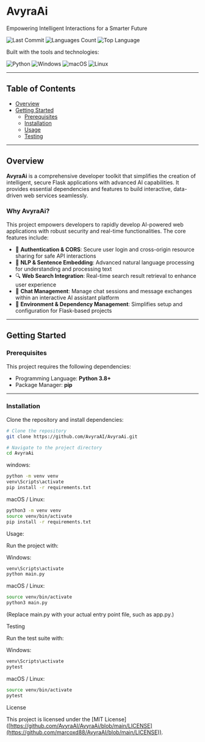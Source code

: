 # AvyraAi

Empowering Intelligent Interactions for a Smarter Future

![Last Commit](https://img.shields.io/github/last-commit/AvyraAI/AvyraAi?style=for-the-badge)
![Languages Count](https://img.shields.io/github/languages/count/AvyraAI/AvyraAi?style=for-the-badge)
![Top Language](https://img.shields.io/github/languages/top/AvyraAI/AvyraAi?style=for-the-badge)

Built with the tools and technologies:

![Python](https://img.shields.io/badge/Python-blue?style=for-the-badge&logo=python)
![Windows](https://img.shields.io/badge/Windows-blue?logo=windows&style=for-the-badge)
![macOS](https://img.shields.io/badge/macOS-black?logo=apple&style=for-the-badge)
![Linux](https://img.shields.io/badge/Linux-yellow?logo=linux&style=for-the-badge)

---

## Table of Contents

- [Overview](#overview)
- [Getting Started](#getting-started)
  - [Prerequisites](#prerequisites)
  - [Installation](#installation)
  - [Usage](#usage)
  - [Testing](#testing)

---

## Overview

**AvyraAi** is a comprehensive developer toolkit that simplifies the creation of intelligent, secure Flask applications with advanced AI capabilities. It provides essential dependencies and features to build interactive, data-driven web services seamlessly.  

### Why AvyraAi?

This project empowers developers to rapidly develop AI-powered web applications with robust security and real-time functionalities. The core features include:

- 🔐 **Authentication & CORS**: Secure user login and cross-origin resource sharing for safe API interactions  
- 🧠 **NLP & Sentence Embedding**: Advanced natural language processing for understanding and processing text  
- 🔍 **Web Search Integration**: Real-time search result retrieval to enhance user experience  
- 💬 **Chat Management**: Manage chat sessions and message exchanges within an interactive AI assistant platform  
- 🌿 **Environment & Dependency Management**: Simplifies setup and configuration for Flask-based projects  

---

## Getting Started

### Prerequisites
This project requires the following dependencies:
- Programming Language: **Python 3.8+**
- Package Manager: **pip**

---

### Installation

Clone the repository and install dependencies:

```bash
# Clone the repository
git clone https://github.com/AvyraAI/AvyraAi.git

# Navigate to the project directory
cd AvyraAi
```

windows:
```bash
python -m venv venv
venv\Scripts\activate
pip install -r requirements.txt
```

macOS / Linux:
```bash
python3 -m venv venv
source venv/bin/activate
pip install -r requirements.txt
```

Usage:

Run the project with:

Windows:
```bash
venv\Scripts\activate
python main.py
```

macOS / Linux:
```bash
source venv/bin/activate
python3 main.py
```
(Replace main.py with your actual entry point file, such as app.py.)

Testing

Run the test suite with:

Windows:
```bash
venv\Scripts\activate
pytest
```

macOS / Linux:
```bash
source venv/bin/activate
pytest
```

License

This project is licensed under the [MIT License] ([https://github.com/AvyraAI/AvyraAi/blob/main/LICENSE](https://github.com/marcoxd88/AvyraAI/blob/main/LICENSE)).
